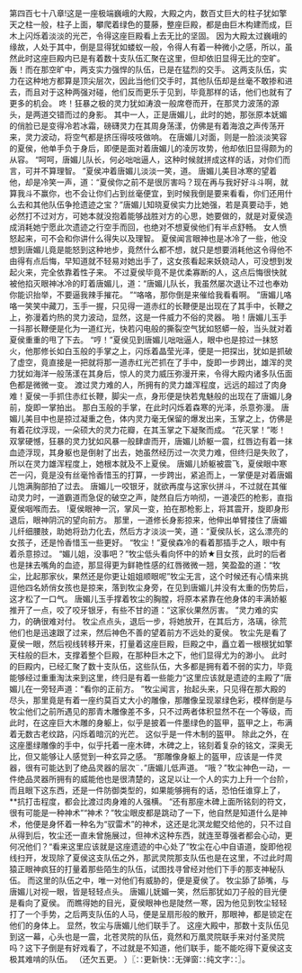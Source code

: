 第四百七十八章!这是一座极端巍峨的大殿，大殿之内，数百丈巨大的柱子犹如擎天之柱一般，柱子上面，攀爬着绿色的蔓藤，整座巨殿，都是由巨木构建而成，巨木上闪烁着淡淡的光芒，令得这座巨殿看上去无比的坚固。
因为大殿太过巍峨的缘故，人处于其中，倒是显得犹如蝼蚁一般，令得人有着一种微小之感，所以，虽然此时这座巨殿内已是有着数十支队伍汇聚在这里，但却依旧显得无比的空旷。
轰！而在那空旷中，两支实力强悍的队伍，已是在猛烈的交手。
这两支队伍，实力在这种地方都算是顶尖层次，因此当他们交手时，其他队伍却是丝毫不敢掺和进去，而且对于这种两强对碰，他们反而更乐于见到，毕竟那样的话，他们也就有了更多的机会。
咚！狂暴之极的灵力犹如涛浪一般席卷而开，在那灵力波荡的源头，是两道交错而过的身影。
其中一人，正是唐媚儿，此时的她，那张原本妩媚的俏脸已是变得冷若冰霜，磅礴灵力在其周身荡漾，仿佛是有着海浪之声传荡开来，灵力波动，将空气都是挤压得吱吱做响。
在唐媚儿对面，则是一脸淡淡笑容的夏侯，他单手负于身后，即便是面对着唐媚儿的凌厉攻势，他却依旧显得颇为的从容。
“呵呵，唐媚儿队长，何必咄咄逼人，这种时候就拼成这样的话，对你们而言，可并不算理智。
”夏侯冲着唐媚儿淡淡一笑，道。
唐媚儿美目冰寒的望着他，却是冷笑一声，道：“夏侯你之前不是很厉害吗？现在再与我好好斗斗啊，就算我斗不赢你，也不会让你们占到丝毫便宜，到时候我倒是要来看看，你们还用什么去和其他队伍争抢遗迹之宝？”唐媚儿知晓夏侯实力比她强，若是真要动手，她必然打不过对方，可她本就没抱着能够战胜对方的心思，她要做的，就是对夏侯造成消耗她宁愿此次遗迹之行空手而回，也绝对不想夏侯他们有半点舒畅。
女人愤怒起来，可不会和你讲什么得失以及理智。
夏侯闻言眼神也是冰冷了一些，他没想到唐媚儿竟是能怒到这种地步，竟然什么都不想，就只是想要消耗他这令得他不由得有点后悔，早知道就不轻易对她出手了，这女孩看起来妖娆动人，可没想到发起火来，完全依靠着性子来。
不过夏侯毕竟不是优柔寡断的人，这点后悔很快就被他掐灭眼神冰冷的盯着唐媚儿，道：“唐媚儿队长，我虽然屡次退让不过也奉劝你能识抬举，不要逼我辣手摧花。
”“咯咯，那你倒是来催给我看看啊。
”唐媚儿咯咯一笑笑中藏刀，玉手一握，只见得一道赤红的长鞭便是出现在了其手中，长鞭之上，弥漫着灼热的灵力波动，显然，这是一件威力不俗的灵器。
啪！唐媚儿玉手一抖那长鞭便是化为一道红光，快若闪电般的撕裂空气犹如怒蟒一般，当头就对着夏侯重重的甩了下去。
“哼！”夏侯见到唐媚儿咄咄逼人，眼中也是掠过一抹怒火，他那修长如白玉般的手掌之上，闪烁着晶莹光泽，便是一把探出，犹如是抓破了虚空，竟直接是一把就将那一道赤红光芒抓在了手中，旋即一步跨出，雄浑的灵力犹如海洋一般荡漾在其身后，惊人的灵力威压弥漫开来，令得大殿内诸多队伍面色都是微微一变。
渡过灵力难的人，所拥有的灵力雄浑程度，远远的超过了肉身难！夏侯一手抓住赤红长鞭，脚尖一点，身形便是快若鬼魅般的出现在了唐媚儿身前，旋即一掌拍出。
那白玉般的手掌，在此时闪烁着森寒的光泽，杀意弥漫。
唐媚儿美目中也是掠过凝重之色，体内灵力毫无保留的爆发出来，玉掌之上，仿佛是有着花纹浮现，一朵硕大的灵力花瓣，在其玉掌之下凝聚而成。
“花灭掌！”嘭！双掌硬憾，狂暴的灵力犹如风暴一般肆虐而开，唐媚儿娇躯一震，红唇边有着一抹血迹浮现，其身躯也是倒射了出去，她虽然经历过一次灵力难，但终归是失败了，所以在灵力雄浑程度上，她根本就及不上夏侯。
唐媚儿娇躯被震飞，夏侯眼中寒芒一闪，竟是没有丝毫怜香惜玉的打算，一步跨出，紧追而上，一掌便是对着唐媚儿饱满胸部拍了过去。
唐媚儿一咬银牙，就欲再度与这家伙拼斗，不过就在其催动灵力时，一道霸道而急促的破空之声，陡然自后方响彻，一道凌匹的枪影，直指夏侯咽喉而去。
!夏侯眼神一沉，掌风一变，拍在那枪影上，将其震开，旋即身形退后，眼神阴沉的望向前方。
那里，一道修长身影掠来，他伸出单臂搂住了唐媚儿纤细腰肢，助她将劲力化去，然后方才淡淡一笑，道：“夏侯队长，这么漂亮的女孩子，还是怜香惜玉一些更好。
“牧尘！”夏侯森冷的看着那插手之人，眼中有着杀意掠过。
“媚儿姐，没事吧？”牧尘低头看向怀中的娇★目女孩，此时的后者也是抹去嘴角的血迹，那显得更为鲜艳性感的红唇微微一翘，笑盈盈的道：“牧尘，比起那家伙，果然还是你更让姐姐顺眼呢”牧尘无言，这个时候还有心情来挑逗他四名娇俏女孩也是掠来，落到牧尘身旁，在见到唐媚儿并没有太重的伤势后，这才松了一口气。
唐媚儿玉手撑着牧尘的胸膛，将原本紧靠在他身体的丰满娇躯推开了一点，咬了咬牙银牙，有些不甘的道：“这家伙果然厉害。
”灵力难的实力，的确很难对付。
牧尘点点头，退后一步，将她放开，在其后方，洛璃，徐荒他们也是迅速跟了过来，然后神色不善的望着前方不远处的夏侯。
牧尘先是看了夏侯一眼，然后视线转移开来，打量着这座巨殿，巨殿之中，矗立着一根根犹如擎天柱般的巨木，支撑着整个巨殿，在那种巨木之下，他们显得尤为的渺小。
此时的巨殿内，已经汇聚了数十支队伍，这些队伍，大多都是拥有着不弱的实力，毕竟能够经过重重淘汰来到这里，终归是有着一些能力“这里应该就是遗迹的主殿了”唐媚儿在一旁轻声道：“看你的正前方。
”牧尘闻言，抬起头来，只见得在那大殿的尽头，那里竟是有着一座约莫百丈大小的雕像，那雕像呈现翠绿色彩，模样倒是与牧尘他们之前所遇见的那青木雕像差不多，只不过两者体积显然不在一个等级，而此时，在这座巨大木雕的身躯上，似乎是披着一件墨绿色的盔甲，盔甲之上，布满着无数古老纹路，闪烁着暗沉的光芒。
这似乎是一件木制的盔甲。
除此之外，在这座墨绿雕像的手中，似乎托着一座木碑，木碑之上，铭刻着复杂的铭文，深奥无比，但又能够让人感觉到一种玄异之感。
“那雕像身躯上的盔甲，应该是一件灵器，很有可能达到了绝品灵器的层次¨．”唐媚儿低声道。
“哦？”牧尘神色一动，一件绝品灵器所拥有的威能他也是很清楚的，这足以让一个人的实力上升一个台阶，而且眼下这东西，还是一件防御类型的，如果能够拥有的话，恐怕任谁穿上了，**抗打击程度，都会比渡过肉身难的人强横。
“还有那座木碑上面所铭刻的符文，很有可能是一种神术”“神术？”牧尘眼皮都是跳动了一下，他自然是知道什么是神术，他便是身怀着一种名为“驭雷术”的神术，这还是北溟龙鲲交给他的，只不过自从得到后，牧尘还一直未曾施展过，但神术这种东西，就连至尊强者都会心动，更何况他们？“看来这里应该就是这座遗迹的中心处了”牧尘在心中自语道，旋即他视线扫开，发现除了夏侯这支队伍之外，那武灵院那支队伍也是在这里，不过此时周猿正眼神疯狂的打量着那些陌生的队伍，试图找寻曾经对他们下手的那支神秘队伍。
而这里的队伍之中，唯一对他们有威胁的，便是夏侯了。
牧尘舔了舔嘴，与唐媚儿对视一眼，皆是轻轻点头。
唐媚儿妩媚一笑，然后那犹如刀子般的目光便是看向了夏侯。
而瞧得她的目光，夏侯眼神也是陡然一寒，因为他见到牧尘轻轻打了一个手势，之后两支队伍的人马，便是呈扇形般的散开，那眼神，都是锁定在他们的身体上。
显然，牧尘与唐媚儿他们联手了。
这座大殿中，那数十支队伍见到这一幕，心头也是一震，北苍灵院的队伍，竟然和万凰灵院联手来对付圣灵院吗？这下子倒是有好戏看了，不过就是不知道，他们联手，能不能吃得下夏侯这支极其难啃的队伍。
（还欠五更。
）〖∷更新快∷无弹窗∷纯文字∷〗。
